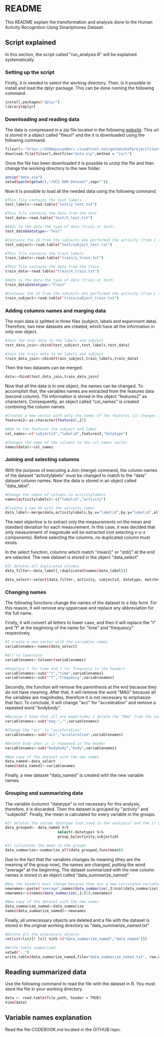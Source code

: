 # README

This README explain the transformation and analysis done to the Human Activity Recognition Using Smartphones Dataset.

## Script explained
In this section, the script called "run_analysis.R" will be explained systematically.

### Setting up the script
Firstly, it is needed to select the working directory. Then, is it possible to install and load the dplyr package. This can be done running the following command.

```sh
install.packages("dplyr")
library(dplyr)
```

### Downloading and reading data
The data is compressed in a zip file located in the following [website]("https://d396qusza40orc.cloudfront.net/getdata%2Fprojectfiles%2FUCI%20HAR%20Dataset.zip"). This url is stored in a object called "fileurl" and the it is downloaded using the following command.

```sh
fileurl<-"https://d396qusza40orc.cloudfront.net/getdata%2Fprojectfiles%2FUCI%20HAR%20Dataset.zip"
download.file(fileurl,destfile="data.zip",method = "curl")
```
Once the file has been downloaded it is possible to unzip the file and then change the working directory to the new folder.

```sh
unzip("data.zip")
setwd(paste(getwd(),"/UCI HAR Dataset",sep=""))
```

Now it is possible to load all the needed data using the following command.

```sh
#This file contains the test labels
test_labels<-read.table("test/y_test.txt")

#This file contains the data from the test
test_data<-read.table("test/X_test.txt")

#Adds to the data the type of data (train or test)
test_data$datatype<-"Test"

#Contains the ID from the subjects who performed the activity (from 1 to 30)
test_subject<-read.table("test/subject_test.txt")

#This file contains the train labels
train_labels<-read.table("train/y_train.txt")

#This file contains the data from the train
train_data<-read.table("train/X_train.txt")

#Adds to the data the type of data (train or test)
train_data$datatype<-"Train"

#Contains the ID from the subjects who performed the activity (from 1 to 30)
train_subject<-read.table("train/subject_train.txt")
```

### Adding columns names and marging data
The main data is splitted in three files (subject, labels and experiment data). Therefore, two new datasets are created, which have all the information in only one object.

```sh
#Join the test data to the labels and subject
test_data_join<-cbind(test_subject,test_labels,test_data)

#Join the train data to he labels and subject
train_data_join<-cbind(train_subject,train_labels,train_data)
```

Then the two datasets can be merged.
```sh
data<-rbind(test_data_join,train_data_join)
```

Now that all the data is in one object, the names can be changed. To accomplish that, the variables names are extracted from the features data (second column). Thi information is stored in the object "features2" as characters. Consequently, an object called "col_names" is created combining the column names.

```sh
#Creates a new vector with only the names of the features (it changes to character)
features2<-as.character(features[,2])

#Add to the features the subject and label
col_names<-c("subjectid","labelid",features2,"datatype")

#Changes the name of the columns to the col_names vector
names(data)<-col_names
```
### Joining and selecting columns
With the purpose of executing a Join (merge) command, the column names of the dataset "activitylabels" must be changed to match to the "data" dataset column names. Now the data is stored in an object called "data_label".

```sh
#Change the names of columns in activitylabels
names(activitylabels)<-c("labelid","activity")

#Creates a new DF with the activity label
data_label<-merge(data,activitylabels,by.x="labelid",by.y="labelid",all=TRUE)
```
The next objective is to extract only the measurements on the mean and standard deviation for each measurement. In this case, it was decided that only measurement of magnitude will be extracted (not selecting x-y-z components). Before selecting the columns, no duplicated column must exists.

In the select function, columns which match "mean()" or "std()" at the end are selected. The new dataset is stored in the object "data_select"

```sh
#It deletes all duplicated columns
data_filter<-data_label[,!duplicated(names(data_label))]

data_select<-select(data_filter, activity, subjectid, datatype, matches("mean\\(\\)$"), matches("std\\(\\)$"))
```
### Changing names
The following functions change the names of the dataset to a tidy form. For this reason, it will remove any uppercase and replace any abbreviation for the full name.

Firstly, it will convert all letters to lower case, and then it will replace the "t" and "f" at the beginning of the name for "time" and "frequency" respectively.

```sh
#I create a new vector with the variables names
variablenames<-names(data_select)

#All to lowercase
variablenames<-tolower(variablenames)

#Reeplace t for time and f for frequency in the headers
variablenames<-sub("^t","time",variablenames)
variablenames<-sub("^f","frequency",variablenames)
```

Secondly, the function will remove the parenthesis at the end because they do not have meaning. After that, it will remove the word "MAG" because all the variables are magnitudes, therefore it is not necessary to emphasize that fact. To conclude, it will change "acc" for "acceleration" and remove a repeated word "bodybody".

```sh
#Because I know that all are magnitudes I delete the "MAG" from the variable name
variablenames<-sub("mag-","",variablenames)

#Change the "acc" to "acceleration"
variablenames<-sub("acc","acceleration",variablenames)

#Delete body when it is repeated in the header
variablenames<-sub("bodybody","body",variablenames)

#New copy of the dataset with the new names
data_named<-data_select
names(data_named)<-variablenames
```

Finally, a new dataset "data_named" is created with the new variable names.

### Grouping and summarizing data
The variable (column) "datatype" is not necessary for this analysis, therefore, it is discarded. Then the dataset is grouped by "activity" and "subjectid". Finally, the mean is calculated for every variable in the groups.

```sh
#It deletes the column datatype (not used in the analysis) and the it groups by activity and subjectid
data_grouped<- data_named %>% 
                        select(-datatype) %>%
                        group_by(activity,subjectid)

#It calculates the mean to the groups
data_summarize<-summarize_all(data_grouped,funs(mean))
```

Due to the fact that the variables changes its meaning (they are the meaning of the group now), the names are changed, putting the word "average" at the beginning. The dataset summarized with the new column names is stored in an object called "data_summarize_named"

```sh
#Now the headers must change because they are a new calculated variable
newnames<-paste("average",names(data_summarize[,3:ncol(data_summarize)]),sep="")
newnames<-c(names(data_summarize[,1:2]),newnames)

#New copy of the dataset with the new names
data_summarize_named<-data_summarize
names(data_summarize_named)<-newnames
```

Finally, all unnecessary objects are deleted and a file with the dataset is stored in the original working directory as "data_summarize_named.txt"

```sh
#Delete all the unnecesary objects
rm(list=ls()[! ls() %in% c("data_summarize_named","data_named")])

#Write table summarized
setwd("..")
write.table(data_summarize_named,file="data_summarize_named.txt", row.name=FALSE)
```

## Reading summarized data
Use the following command to read the file with the dataset in R. You must store the file in your working directory.

```sh
data <- read.table(file_path, header = TRUE)
View(data)
```

## Variable names explanation

Read the file CODEBOOK.md located in the GITHUB repo.


